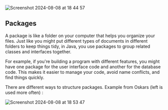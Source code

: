 ![Screenshot 2024-08-08 at 18 44 57](https://github.com/user-attachments/assets/fd3f3e27-f22e-4826-a39c-edd07cac538f)

## Packages

A package is like a folder on your computer that helps you organize your files. Just like you might put different types of documents in different folders to keep things tidy, in Java, you use packages to group related classes and interfaces together.

For example, if you're building a program with different features, you might have one package for the user interface code and another for the database code. This makes it easier to manage your code, avoid name conflicts, and find things quickly.

There are different ways to structure packages. Example from Oskars (left is used more often) : 

![Screenshot 2024-08-08 at 18 53 47](https://github.com/user-attachments/assets/4103c1e7-4833-44b6-9e84-7447cf1a64e1)

